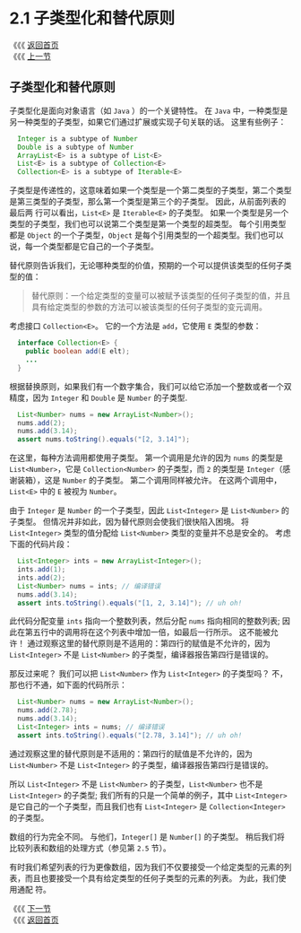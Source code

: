# 2.1 子类型化和替代原则

《《《 [返回首页](../../)   
 《《《 [上一节](https://github.com/zerotoneorg/Java-Generics-and-Collections/tree/904c200b3b22f4126db9eb28f4b3cc2751900a1d/ch02/00_Subtyping_and_Wildcards.md)

## 子类型化和替代原则

子类型化是面向对象语言（如 `Java` ）的一个关键特性。 在 `Java` 中，一种类型是另一种类型的子类型，如果它们通过扩展或实现子句关联的话。 这里有些例子：

```java
  Integer is a subtype of Number
  Double is a subtype of Number
  ArrayList<E> is a subtype of List<E>
  List<E> is a subtype of Collection<E>
  Collection<E> is a subtype of Iterable<E>
```

子类型是传递性的，这意味着如果一个类型是一个第二类型的子类型，第二个类型是第三类型的子类型，那么第一个类型是第三个的子类型。 因此，从前面列表的最后两 行可以看出，`List<E>` 是 `Iterable<E>` 的子类型。 如果一个类型是另一个类型的子类型，我们也可以说第二个类型是第一个类型的超类型。 每个引用类型都是 `Object` 的一个子类型，`Object` 是每个引用类型的一个超类型。我们也可以说，每一个类型都是它自己的一个子类型。

替代原则告诉我们，无论哪种类型的价值，预期的一个可以提供该类型的任何子类型的值：

> 替代原则：一个给定类型的变量可以被赋予该类型的任何子类型的值，并且具有给定类型的参数的方法可以被该类型的任何子类型的变元调用。

考虑接口 `Collection<E>`。 它的一个方法是 `add`，它使用 `E` 类型的参数：

```java
  interface Collection<E> {
    public boolean add(E elt);
    ...
  }
```

根据替换原则，如果我们有一个数字集合，我们可以给它添加一个整数或者一个双精度，因为 `Integer` 和 `Double` 是 `Number` 的子类型.

```java
  List<Number> nums = new ArrayList<Number>();
  nums.add(2);
  nums.add(3.14);
  assert nums.toString().equals("[2, 3.14]");
```

在这里，每种方法调用都使用子类型。 第一个调用是允许的因为 `nums` 的类型是 `List<Number>`，它是 `Collection<Number>` 的子类型，而 `2` 的类型是 `Integer`（感谢装箱），这是 `Number` 的子类型。 第二个调用同样被允许。 在这两个调用中，`List<E>` 中的 `E` 被视为 `Number`。

由于 `Integer` 是 `Number` 的一个子类型，因此 `List<Integer>` 是 `List<Number>` 的子类型。 但情况并非如此，因为替代原则会使我们很快陷入困境。 将 `List<Integer>` 类型的值分配给 `List<Number>` 类型的变量并不总是安全的。 考虑下面的代码片段：

```java
  List<Integer> ints = new ArrayList<Integer>();
  ints.add(1);
  ints.add(2);
  List<Number> nums = ints; // 编译错误
  nums.add(3.14);
  assert ints.toString().equals("[1, 2, 3.14]"); // uh oh!
```

此代码分配变量 `ints` 指向一个整数列表，然后分配 `nums` 指向相同的整数列表; 因此在第五行中的调用将在这个列表中增加一倍，如最后一行所示。 这不能被允 许！ 通过观察这里的替代原则是不适用的：第四行的赋值是不允许的，因为 `List<Integer>` 不是 `List<Number>` 的子类型，编译器报告第四行是错误的。

那反过来呢？ 我们可以把 `List<Number>` 作为 `List<Integer>` 的子类型吗？ 不，那也行不通，如下面的代码所示：

```java
  List<Number> nums = new ArrayList<Number>();
  nums.add(2.78);
  nums.add(3.14);
  List<Integer> ints = nums; // 编译错误
  assert ints.toString().equals("[2.78, 3.14]"); // uh oh!
```

通过观察这里的替代原则是不适用的：第四行的赋值是不允许的，因为 `List<Number>` 不是 `List<Integer>` 的子类型，编译器报告第四行是错误的。

所以 `List<Integer>` 不是 `List<Number>` 的子类型，`List<Number>` 也不是 `List<Integer>` 的子类型; 我们所有的只是一个简单的例子，其中 `List<Integer>` 是它自己的一个子类型，而且我们也有 `List<Integer>` 是 `Collection<Integer>` 的子类型。

数组的行为完全不同。 与他们，`Integer[]` 是 `Number[]` 的子类型。 稍后我们将比较列表和数组的处理方式（参见第 `2.5` 节）。

有时我们希望列表的行为更像数组，因为我们不仅要接受一个给定类型的元素的列表，而且也要接受一个具有给定类型的任何子类型的元素的列表。 为此，我们使用通配 符。

《《《 [下一节](2.2-tong-pei-fu-he-ji-cheng.md)   
 《《《 [返回首页](../../)

